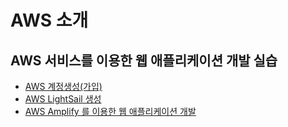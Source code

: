 # AWS 소개

## AWS 서비스를 이용한 웹 애플리케이션 개발 실습 

* [AWS 계정생성(가입)](../introduction-to-development-tools/aws/create-account.md)
* [AWS LightSail 생성](../introduction-to-development-tools/aws/lightsail.md)
* [AWS Amplify 를 이용한 웹 애플리케이션 개발](./build-a-web-application/)
